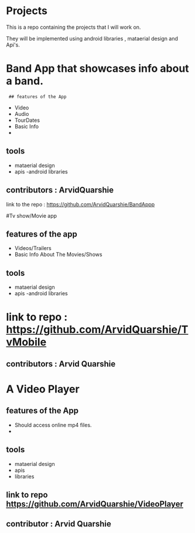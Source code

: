 # Projects
This is a repo containing the projects that I will work on.

They will be implemented using android libraries , mataerial design and Api's.

# Band App  that showcases info about a band.
 
     ## features of the App
   - Video 
   - Audio
   - TourDates
   - Basic Info
   - 
   ## tools 
   - mataerial design 
   - apis
   -android libraries

  ## contributors : ArvidQuarshie
  
  link to the repo : https://github.com/ArvidQuarshie/BandAppp
   
#Tv show/Movie app

## features of the app
- Videos/Trailers
- Basic Info About The Movies/Shows

 ## tools 
   - mataerial design 
   - apis
   -android libraries

# link to repo : https://github.com/ArvidQuarshie/TvMobile
 
## contributors : Arvid Quarshie

  # A Video Player


## features of the App
- Should access  online mp4 files.
-
## tools
- mataerial design
- apis
- libraries

## link to repo  https://github.com/ArvidQuarshie/VideoPlayer
## contributor : Arvid Quarshie



